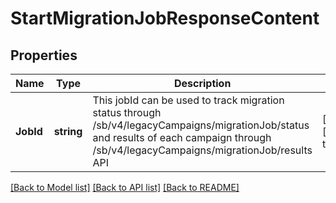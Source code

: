 # StartMigrationJobResponseContent

## Properties
Name | Type | Description | Notes
------------ | ------------- | ------------- | -------------
**JobId** | **string** | This jobId can be used to track migration status through /sb/v4/legacyCampaigns/migrationJob/status and results of each campaign through /sb/v4/legacyCampaigns/migrationJob/results API | [optional] [default to null]

[[Back to Model list]](../README.md#documentation-for-models) [[Back to API list]](../README.md#documentation-for-api-endpoints) [[Back to README]](../README.md)

